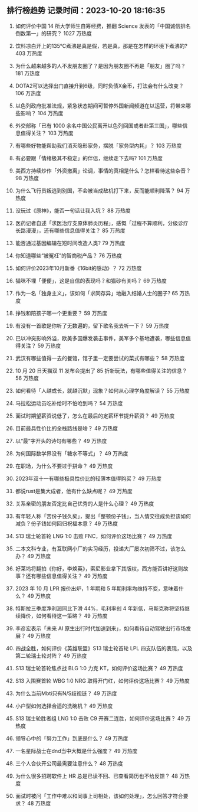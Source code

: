 
## 排行榜趋势 记录时间：2023-10-20 18:16:35
  
  1. 如何评价中国 14 所大学师生自筹经费，推翻 Science 发表的「中国诚信排名倒数第一」的研究？ 1027 万热度
    
  2. 饮料凉白开上的135℃煮沸是真是假，若是真，那是在怎样的环境下煮沸的? 403 万热度
    
  3. 为什么越来越多的人不发朋友圈了？是因为朋友圈不再是「朋友」圈了吗？ 181 万热度
    
  4. DOTA2可以选择出门直接升到6级，同时负债X金币，打法会有什么改变？ 106 万热度
    
  5. 以色列政府批准法规，紧急状态期间可暂停外国新闻频道在以运营，将带来哪些影响？ 104 万热度
    
  6. 外交部称「已有 1000 余名中国公民离开以色列回国或者赴第三国」，哪些信息值得关注？ 103 万热度
    
  7. 有哪些好物能帮助我们消灭隐形家务，摆脱「家务型内耗」？ 103 万热度
    
  8. 有必要跟「情绪极其不稳定」的伴侣，继续走下去吗? 101 万热度
    
  9. 美西方持续炒作「外资撤离」论调，事情的真相是什么？怎样看待这些杂音？ 98 万热度
    
  10. 为什么飞行员叛逃到别国，不会被当成敌机打下来，反而能顺利降落？ 94 万热度
    
  11. 没玩过《原神》，能否一句话让我入坑？ 88 万热度
    
  12. 医药记者自述「求医治疗支原体肺炎历程」，感慨「过程不算顺利，分级诊疗长路漫漫」，还有哪些信息值得关注？ 85 万热度
    
  13. 能否通过基因编辑在短时间改造人类? 79 万热度
    
  14. 你知道哪些“被冤枉”的智商税产品？ 76 万热度
    
  15. 如何评价2023年10月新番《16bit的感动》？ 72 万热度
    
  16. 猫咪不埋「便便」，这是自信的表现吗？和猫砂有关吗？ 69 万热度
    
  17. 作为一名「独身主义」，该如何「求同存异」地融入结婚人士的圈子? 65 万热度
    
  18. 挣钱和陪孩子哪一个更重要？ 59 万热度
    
  19. 有没有一首歌是你听了无数遍的，留下歌名我去听一下？ 59 万热度
    
  20. 巴以冲突影响外溢，欧美多国爆发袭击事件，美军多个基地遭袭，哪些信息值得关注？ 59 万热度
    
  21. 武汉有哪些值得一去的餐馆，馆子里一定要尝试的菜式有哪些？ 58 万热度
    
  22. 10 月 20 日天猫双 11 发布会提出了 85 折新玩法，有哪些值得关注的信息？ 56 万热度
    
  23. 如何看待「人越成长，就越沉默」现象？如何从心理学角度解读？ 55 万热度
    
  24. 马拉松运动员吃补给时不怕呛到吗？ 54 万热度
    
  25. 面试时期望薪资说低了，怎么在最后的定薪环节提升薪资？ 49 万热度
    
  26. 目前最具性价比的全栈路线是啥？ 49 万热度
    
  27. 以“最”字开头的诗句有哪些？ 49 万热度
    
  28. 为何国际数学界没有「糖水不等式」？ 49 万热度
    
  29. 在职场，为什么不要过于拼命？ 49 万热度
    
  30. 2023年双十一有哪些极具性价比的轻薄本值得购买？ 49 万热度
    
  31. 都说rust是集大成者，他有什么缺点呢？ 49 万热度
    
  32. 关系亲密的朋友否定比自己优秀的人是什么心理？ 49 万热度
    
  33. 有年轻人称「苦份子钱久矣」，提出「整顿份子钱」，当人情交往成负担该如何减负？份子钱如何回归祝福本意？ 49 万热度
    
  34. S13 瑞士轮首轮 LNG 1:0 击败 FNC，如何评价这场比赛？ 49 万热度
    
  35. 二本文科专业，有互联网小厂的实习经历，投递大厂屡次初筛不过，该怎么办？ 49 万热度
    
  36. 好莱坞将翻拍《你好，李焕英》，索尼影业拿下其版权，西方能否讲好这则故事？还有哪些信息值得关注？ 49 万热度
    
  37. 2023 年 10 月 LPR 报价出炉，1 年期和 5 年期利率均维持不变，意味着什么？ 49 万热度
    
  38. 特斯拉三季度净利润同比下滑 44%，毛利率创 4 年新低，马斯克称将坚持继续降价，如何看待这一策略？ 49 万热度
    
  39. 李彦宏表示「未来 AI 原生出行时代加速到来」，如何看待自动驾驶出行市场发展？ 49 万热度
    
  40. 四战全胜，如何评价《英雄联盟》S13 瑞士轮首轮 LPL 四支队伍的表现，以及第二轮瑞士轮对阵？ 49 万热度
    
  41. S13 瑞士轮首轮焦点战 BLG 1:0 力克 KT，如何评价这场比赛？ 49 万热度
    
  42. S13 入围赛首轮 WBG 1:0 NRG 取得开门红，如何评价这场比赛？ 49 万热度
    
  43. 为什么当前Mbti只有N/S歧视链？ 49 万热度
    
  44. 小户型如何选择合适的洗碗机？ 49 万热度
    
  45. S13 瑞士轮胜者组 LNG 1:0 击败 C9 开赛二连胜，如何评价这场比赛？ 49 万热度
    
  46. 领导心中的「努力工作」到底是什么？ 49 万热度
    
  47. 一名星际战士在dnd当中大概是什么强度？ 49 万热度
    
  48. 三个人合伙开公司最需要注意什么？ 48 万热度
    
  49. 为什么很多招聘软件上 HR 总是已读不回、已查看简历也不给反馈？ 48 万热度
    
  50. 面试时被问「工作中难以和同事上司相处，该如何处理」，怎么回答才符合要求？ 48 万热度
    
